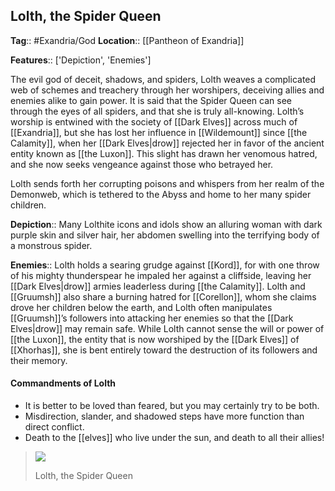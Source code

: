 ## Lolth, the Spider Queen
**Tag**:: #Exandria/God
**Location**:: [[Pantheon of Exandria]]

**Features**:: ['Depiction', 'Enemies']

The evil god of deceit, shadows, and spiders, Lolth weaves a complicated web of schemes and treachery through her worshipers, deceiving allies and enemies alike to gain power. It is said that the Spider Queen can see through the eyes of all spiders, and that she is truly all-knowing. Lolth’s worship is entwined with the society of [[Dark Elves]] across much of [[Exandria]], but she has lost her influence in [[Wildemount]] since [[the Calamity]], when her [[Dark Elves|drow]] rejected her in favor of the ancient entity known as [[the Luxon]]. This slight has drawn her venomous hatred, and she now seeks vengeance against those who betrayed her.

Lolth sends forth her corrupting poisons and whispers from her realm of the Demonweb, which is tethered to the Abyss and home to her many spider children.

**Depiction**:: Many Lolthite icons and idols show an alluring woman with dark purple skin and silver hair, her abdomen swelling into the terrifying body of a monstrous spider.

**Enemies**:: Lolth holds a searing grudge against [[Kord]], for with one throw of his mighty thunderspear he impaled her against a cliffside, leaving her [[Dark Elves|drow]] armies leaderless during [[the Calamity]]. Lolth and [[Gruumsh]] also share a burning hatred for [[Corellon]], whom she claims drove her children below the earth, and Lolth often manipulates [[Gruumsh]]’s followers into attacking her enemies so that the [[Dark Elves|drow]] may remain safe. While Lolth cannot sense the will or power of [[the Luxon]], the entity that is now worshiped by the [[Dark Elves]] of [[Xhorhas]], she is bent entirely toward the destruction of its followers and their memory.

#### Commandments of Lolth

-   It is better to be loved than feared, but you may certainly try to be both.
-   Misdirection, slander, and shadowed steps have more function than direct conflict.
-   Death to the [[elves]] who live under the sun, and death to all their allies!

> [![](https://media.dndbeyond.com/compendium-images/egtw/yDOyqyOocErRgYJK/01-20.png)](https://media.dndbeyond.com/compendium-images/egtw/yDOyqyOocErRgYJK/01-20.png)
> 
> Lolth, the Spider Queen